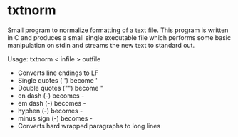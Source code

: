 txtnorm
=======

Small program to normalize formatting of a text file. This program is written in C and produces a small single executable file which performs some basic manipulation on stdin and streams the new text to standard out.

Usage: txtnorm < infile > outfile

* Converts line endings to LF
* Single quotes ('') become '
* Double quotes ("") become "
* en dash (-) becomes -
* em dash (-) becomes -
* hyphen (-) becomes -
* minus sign (-) becomes -
* Converts hard wrapped paragraphs to long lines